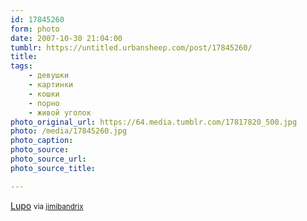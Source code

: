```yaml
---
id: 17845260
form: photo
date: 2007-10-30 21:04:00
tumblr: https://untitled.urbansheep.com/post/17845260/
title:
tags:
    - девушки
    - картинки
    - кошки
    - порно
    - живой уголок
photo_original_url: https://64.media.tumblr.com/17817820_500.jpg
photo: /media/17845260.jpg
photo_caption: 
photo_source:
photo_source_url:
photo_source_title:

---
```


<p><a href="http://xluposolitariox.splinder.com/?from=30">Lupo</a> <small>via <a href="http://jimibandrix.tumblr.com/post/17817820">jimibandrix</a></small></p>
